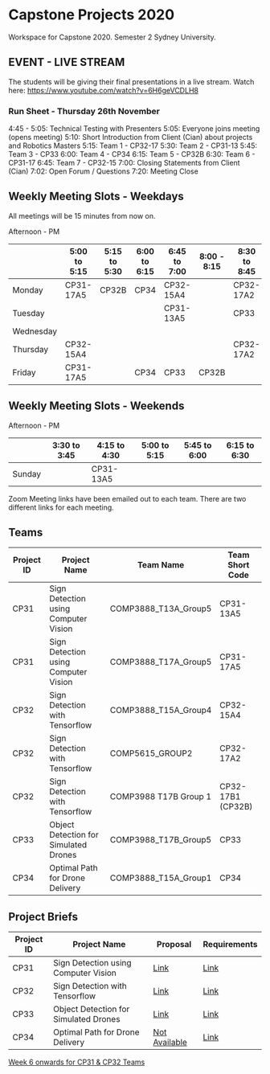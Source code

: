 # Capstone Projects 2020
Workspace for Capstone 2020.  Semester 2 Sydney University.

## EVENT - LIVE STREAM
The students will be giving their final presentations in a live stream.  Watch here: https://www.youtube.com/watch?v=6H6geVCDLH8

### Run Sheet - Thursday 26th November

4:45 - 5:05:  Technical Testing with Presenters
5:05:  Everyone joins meeting (opens meeting)
5:10:  Short Introduction from Client (Cian) about projects and Robotics Masters
5:15:  Team 1 - CP32-17
5:30:  Team 2 - CP31-13
5:45:  Team 3 - CP33
6:00:  Team 4 - CP34
6:15:  Team 5 - CP32B
6:30:  Team 6 - CP31-17
6:45:  Team 7 - CP32-15
7:00:  Closing Statements from Client (Cian)
7:02:  Open Forum / Questions
7:20:  Meeting Close

## Weekly Meeting Slots - Weekdays
All meetings will be 15 minutes from now on.

Afternoon - PM

| | 5:00 to 5:15 |5:15 to 5:30 | 6:00 to 6:15 | 6:45 to 7:00 | 8:00 - 8:15 | 8:30 to 8:45 |
|--|--|--|--|--|--|--|
| Monday | CP31-17A5 | CP32B | CP34 | CP32-15A4 | | CP32-17A2 |
| Tuesday | | | | CP31-13A5 | | CP33 |
| Wednesday | | | | | | | |
| Thursday | CP32-15A4 | | | | | CP32-17A2 |
| Friday | CP31-17A5 | | CP34 | CP33 | CP32B | |

## Weekly Meeting Slots - Weekends
Afternoon - PM

| | 3:30 to 3:45 | 4:15 to 4:30 | 5:00 to 5:15 | 5:45 to 6:00 | 6:15 to 6:30 |
|--|--|--|--|--|--|
| Sunday | | CP31-13A5 | | | |

Zoom Meeting links have been emailed out to each team.  There are two different links for each meeting.

## Teams

| Project ID | Project Name | Team Name | Team Short Code |
|--|--|--|--|
| CP31 | Sign Detection using Computer Vision | COMP3888_T13A_Group5 | CP31-13A5 |
| CP31 | Sign Detection using Computer Vision | COMP3888_T17A_Group5 | CP31-17A5 |
| CP32 | Sign Detection with Tensorflow | COMP3888_T15A_Group4 | CP32-15A4 |
| CP32 | Sign Detection with Tensorflow | COMP5615_GROUP2 | CP32-17A2 |
| CP32 | Sign Detection with Tensorflow | COMP3988 T17B Group 1 | CP32-17B1 (CP32B) |
| CP33 | Object Detection for Simulated Drones | COMP3988_T17B_Group5 | CP33 |
| CP34 | Optimal Path for Drone Delivery | COMP3888_T15A_Group1 | CP34 |


## Project Briefs

| Project ID | Project Name | Proposal | Requirements |
|--|--|--|--|
| CP31 | Sign Detection using Computer Vision | [Link](https://github.com/wallarug/capstone2020/blob/master/proposals/CP31%20-%20Project%20Proposal.pdf) | [Link](https://github.com/wallarug/capstone2020/raw/master/requirements/CP31%20-%20Scope%20and%20Requirements%20Document%20September%202020.pdf) |
| CP32 | Sign Detection with Tensorflow | [Link](https://github.com/wallarug/capstone2020/blob/master/proposals/CP32%20-%20Project%20Proposal.pdf)  | [Link](https://github.com/wallarug/capstone2020/raw/master/requirements/CP32%20-%20Scope%20and%20Requirements%20Document%20September%202020.pdf) |
| CP33 | Object Detection for Simulated Drones | [Link](https://github.com/wallarug/capstone2020/blob/master/proposals/CP33%20-%20Project%20Proposal.pdf)  | [Link](https://github.com/wallarug/capstone2020/raw/master/requirements/CP33%20-%20Scope%20and%20Requirements%20Document%20September%202020.pdf) |
| CP34 | Optimal Path for Drone Delivery | [Not Available]() | [Link](https://github.com/wallarug/capstone2020/raw/master/requirements/CP34%20-%20Scope%20and%20Requirements%20Document%20September%202020.pdf) |

[Week 6 onwards for CP31 & CP32 Teams](https://github.com/wallarug/capstone2020/blob/master/requirements/CP31%20and%20CP32%20-%20Further%20Scope%20Information%20for%20Simulator.pdf)
